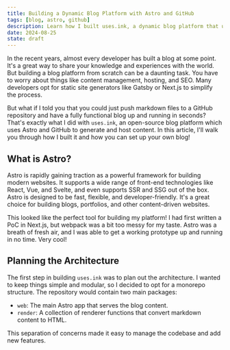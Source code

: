 ```yaml
---
title: Building a Dynamic Blog Platform with Astro and GitHub
tags: [blog, astro, github]
description: Learn how I built uses.ink, a dynamic blog platform that uses Astro and GitHub to generate and host content.
date: 2024-08-25
state: draft
---
```


In the recent years, almost every developer has built a blog at some point. It's a great way to share your knowledge and experiences with the world. But building a blog platform from scratch can be a daunting task. You have to worry about things like content management, hosting, and SEO. Many developers opt for static site generators like Gatsby or Next.js to simplify the process. 

But what if I told you that you could just push markdown files to a GitHub repository and have a fully functional blog up and running in seconds? That's exactly what I did with `uses.ink`, an open-source blog platform which uses Astro and GitHub to generate and host content. In this article, I'll walk you through how I built it and how you can set up your own blog!

## What is Astro?

Astro is rapidly gaining traction as a powerful framework for building modern websites. It supports a wide range of front-end technologies like React, Vue, and Svelte, and even supports SSR and SSG out of the box. Astro is designed to be fast, flexible, and developer-friendly. It's a great choice for building blogs, portfolios, and other content-driven websites.

This looked like the perfect tool for building my platform! I had first written a PoC in Next.js, but webpack was a bit too messy for my taste. Astro was a breath of fresh air, and I was able to get a working prototype up and running in no time. Very cool!

## Planning the Architecture

The first step in building `uses.ink` was to plan out the architecture. I wanted to keep things simple and modular, so I decided to opt for a monorepo structure. The repository would contain two main packages:

- `web`: The main Astro app that serves the blog content.
- `render`: A collection of renderer functions that convert markdown content to HTML.

This separation of concerns made it easy to manage the codebase and add new features.
